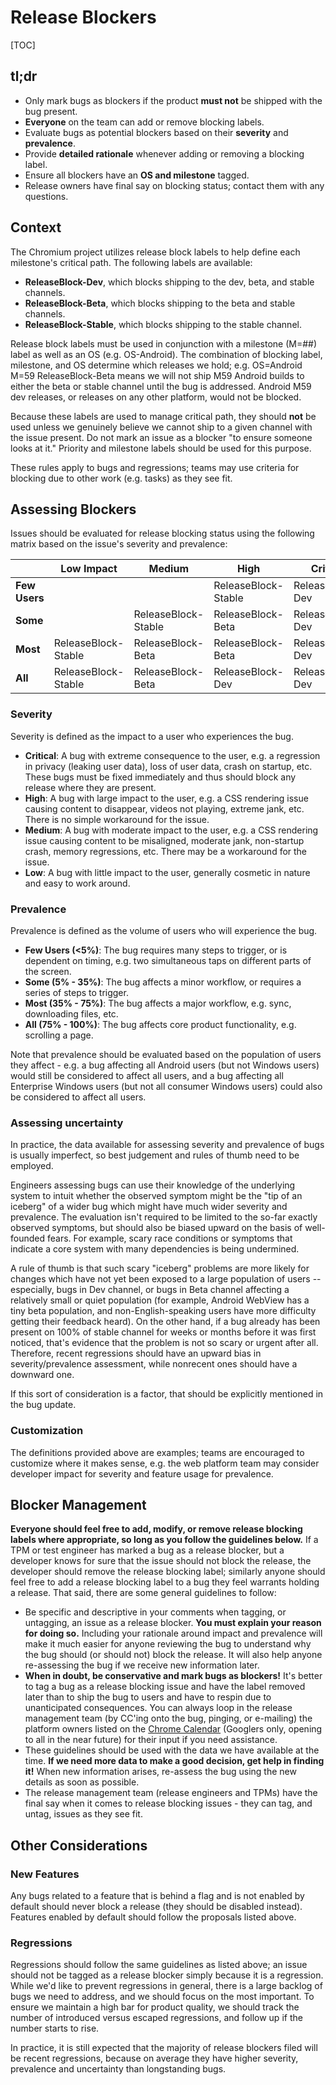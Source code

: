 # Release Blockers

[TOC]

## tl;dr

*   Only mark bugs as blockers if the product **must not** be shipped with the
    bug present.
*   **Everyone** on the team can add or remove blocking labels.
*   Evaluate bugs as potential blockers based on their **severity** and
    **prevalence**.
*   Provide **detailed rationale** whenever adding or removing a blocking label.
*   Ensure all blockers have an **OS and milestone** tagged.
*   Release owners have final say on blocking status; contact them with any
    questions.

## Context

The Chromium project utilizes release block labels to help define each
milestone's critical path.  The following labels are available:

*   **ReleaseBlock-Dev**, which blocks shipping to the dev, beta, and stable
    channels.
*   **ReleaseBlock-Beta**, which blocks shipping to the beta and stable
    channels.
*   **ReleaseBlock-Stable**, which blocks shipping to the stable channel.

Release block labels must be used in conjunction with a milestone (M=##) label
as well as an OS (e.g. OS-Android).  The combination of blocking label,
milestone, and OS determine which releases we hold; e.g. OS=Android M=59
ReleaseBlock-Beta means we will not ship M59 Android builds to either the beta
or stable channel until the bug is addressed. Android M59 dev releases, or
releases on any other platform, would not be blocked.

Because these labels are used to manage critical path, they should **not** be
used unless we genuinely believe we cannot ship to a given channel with the
issue present.  Do not mark an issue as a blocker "to ensure someone looks at
it."  Priority and milestone labels should be used for this purpose.

These rules apply to bugs and regressions; teams may use criteria for blocking
due to other work (e.g. tasks) as they see fit.

## Assessing Blockers

Issues should be evaluated for release blocking status using the following
matrix based on the issue's severity and prevalence:

|               | Low Impact          | Medium              | High                | Critical         |
|---------------|---------------------|---------------------|---------------------|------------------|
| **Few Users** |                     |                     | ReleaseBlock-Stable | ReleaseBlock-Dev |
| **Some**      |                     | ReleaseBlock-Stable | ReleaseBlock-Beta   | ReleaseBlock-Dev |
| **Most**      | ReleaseBlock-Stable | ReleaseBlock-Beta   | ReleaseBlock-Beta   | ReleaseBlock-Dev |
| **All**       | ReleaseBlock-Stable | ReleaseBlock-Beta   | ReleaseBlock-Dev    | ReleaseBlock-Dev |

### Severity

Severity is defined as the impact to a user who experiences the bug.

*   **Critical**: A bug with extreme consequence to the user, e.g. a regression
    in privacy (leaking user data), loss of user data, crash on startup, etc.
    These bugs must be fixed immediately and thus should block any release where
    they are present.
*   **High**: A bug with large impact to the user, e.g. a CSS rendering issue
    causing content to disappear, videos not playing, extreme jank, etc.  There
    is no simple workaround for the issue.
*   **Medium**: A bug with moderate impact to the user, e.g. a CSS rendering
    issue causing content to be misaligned, moderate jank, non-startup crash,
    memory regressions, etc. There may be a workaround for the issue.
*   **Low**: A bug with little impact to the user, generally cosmetic in nature
    and easy to work around.

### Prevalence

Prevalence is defined as the volume of users who will experience the bug.
*   **Few Users (<5%)**: The bug requires many steps to trigger, or is dependent
    on timing, e.g. two simultaneous taps on different parts of the screen.
*   **Some (5% - 35%)**: The bug affects a minor workflow, or requires a series
    of steps to trigger.
*   **Most (35% - 75%)**: The bug affects a major workflow, e.g. sync,
    downloading files, etc.
*   **All (75% - 100%)**: The bug affects core product functionality, e.g.
    scrolling a page.

Note that prevalence should be evaluated based on the population of users they
affect - e.g. a bug affecting all Android users (but not Windows users)
would still be considered to affect all users, and a bug affecting all
Enterprise Windows users (but not all consumer Windows users) could also be
considered to affect all users.

### Assessing uncertainty

In practice, the data available for assessing severity and prevalence of bugs is
usually imperfect, so best judgement and rules of thumb need to be employed.

Engineers assessing bugs can use their knowledge of the underlying system to
intuit whether the observed symptom might be the "tip of an iceberg" of a wider
bug which might have much wider severity and prevalence.  The evaluation isn't
required to be limited to the so-far exactly observed symptoms, but should also
be biased upward on the basis of well-founded fears.  For example, scary race
conditions or symptoms that indicate a core system with many dependencies is
being undermined.

A rule of thumb is that such scary "iceberg" problems are more likely for
changes which have not yet been exposed to a large population of users --
especially, bugs in Dev channel, or bugs in Beta channel affecting a relatively
small or quiet population (for example, Android WebView has a tiny beta
population, and non-English-speaking users have more difficulty getting their
feedback heard).  On the other hand, if a bug already has been present on 100%
of stable channel for weeks or months before it was first noticed, that's
evidence that the problem is not so scary or urgent after all.  Therefore,
recent regressions should have an upward bias in severity/prevalence assessment,
while nonrecent ones should have a downward one.

If this sort of consideration is a factor, that should be explicitly mentioned
in the bug update.

### Customization

The definitions provided above are examples; teams are encouraged to customize
where it makes sense, e.g. the web platform team may consider developer impact
for severity and feature usage for prevalence.

## Blocker Management

**Everyone should feel free to add, modify, or remove release blocking labels
where appropriate, so long as you follow the guidelines below.**  If a TPM or
test engineer has marked a bug as a release blocker, but a developer knows for
sure that the issue should not block the release, the developer should remove
the release blocking label; similarly anyone should feel free to add a release
blocking label to a bug they feel warrants holding a release.  That said, there
are some general guidelines to follow:

*   Be specific and descriptive in your comments when tagging, or untagging, an
    issue as a release blocker.  **You must explain your reason for doing so.**
    Including your rationale around impact and prevalence will make it much
    easier for anyone reviewing the bug to understand why the bug should (or
    should not) block the release.  It will also help anyone re-assessing the
    bug if we receive new information later.
*   **When in doubt, be conservative and mark bugs as blockers!**  It's better
    to tag a bug as a release blocking issue and have the label removed later
    than to ship the bug to users and have to respin due to unanticipated
    consequences. You can always loop in the release management team (by CC'ing
    onto the bug, pinging, or e-mailing) the platform owners listed on the
    [Chrome Calendar](https://chromepmo.appspot.com/calendar) (Googlers only,
    opening to all in the near future) for their input if you need assistance.
*   These guidelines should be used with the data we have available at the time.
    **If we need more data to make a good decision, get help in finding it!**
    When new information arises, re-assess the bug using the new details as soon
    as possible.
*   The release management team (release engineers and TPMs) have the final say
    when it comes to release blocking issues - they can tag, and untag, issues
    as they see fit.

## Other Considerations

### New Features

Any bugs related to a feature that is behind a flag and is not enabled by
default should never block a release (they should be disabled instead).
Features enabled by default should follow the proposals listed above.

### Regressions

Regressions should follow the same guidelines as listed above; an issue should
not be tagged as a release blocker simply because it is a regression.  While
we'd like to prevent regressions in general, there is a large backlog of bugs we
need to address, and we should focus on the most important.  To ensure we
maintain a high bar for product quality, we should track the number of
introduced versus escaped regressions, and follow up if the number starts to
rise.

In practice, it is still expected that the majority of release blockers filed
will be recent regressions, because on average they have higher severity,
prevalence and uncertainty than longstanding bugs.
